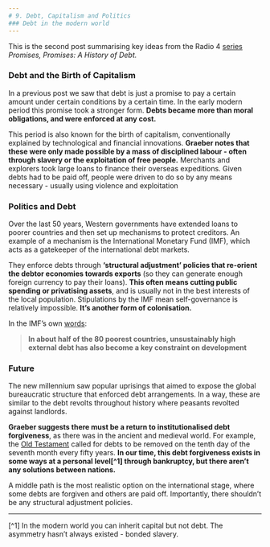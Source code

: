 ```yaml
---
# 9. Debt, Capitalism and Politics
### Debt in the modern world
---
```


This is the second post summarising key ideas from the Radio 4 [series](https://www.bbc.co.uk/programmes/b054zdp6) _Promises, Promises: A History of Debt._

### Debt and the Birth of Capitalism
In a previous post we saw that debt is just a promise to pay a certain amount under certain conditions by a certain time. In the early modern period this promise took a stronger form. __Debts became more than moral obligations, and were enforced at any cost.__

This period is also known for the birth of capitalism, conventionally explained by technological and financial innovations. __Graeber notes that these were only made possible by a mass of disciplined labour - often through slavery or the exploitation of free people.__ Merchants and explorers took large loans to finance their overseas expeditions. Given debts had to be paid off, people were driven to do so by any means necessary - usually using violence and exploitation

### Politics and Debt
Over the last 50 years, Western governments have extended loans to poorer countries and then set up mechanisms to protect creditors. An example of a mechanism is the International Monetary Fund (IMF), which acts as a gatekeeper of the international debt markets.

They enforce debts through __‘structural adjustment’ policies that re-orient the debtor economies towards exports__ (so they can generate enough foreign currency to pay their loans). __This often means cutting public spending or privatising assets__, and is usually not in the best interests of the local population. Stipulations by the IMF mean self-governance is relatively impossible. __It’s another form of colonisation.__

In the IMF’s own [words](https://www.imf.org/external/np/exr/ib/2001/071001.htm):

> __In about half of the 80 poorest countries, unsustainably high external debt has also become a key constraint on development__

### Future
The new millennium saw popular uprisings that aimed to expose the global bureaucratic structure that enforced debt arrangements. In a way, these are similar to the debt revolts throughout history where peasants revolted against landlords.

__Graeber suggests there must be a return to institutionalised debt forgiveness__, as there was in the ancient and medieval world. For example, the [Old Testament](https://www.bible.com/bible/114/LEV.25.NKJV) called for debts to be removed on the tenth day of the seventh month every fifty years. __In our time, this debt forgiveness exists in some ways at a personal level[^1] through bankruptcy, but there aren’t any solutions between nations.__

A middle path is the most realistic option on the international stage, where some debts are forgiven and others are paid off. Importantly, there shouldn’t be any structural adjustment policies.

-----

[^1] In the modern world you can inherit capital but not debt. The asymmetry hasn’t always existed - bonded slavery.


